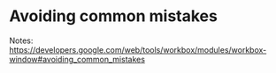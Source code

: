 <!-- .slide: class="transition-white" data-background="#fb8c00" -->

# Avoiding common mistakes

Notes:
https://developers.google.com/web/tools/workbox/modules/workbox-window#avoiding_common_mistakes

